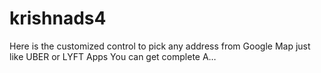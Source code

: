 # krishnads4
Here is the customized control to pick any address from Google Map just like UBER or LYFT Apps You can get complete A…
